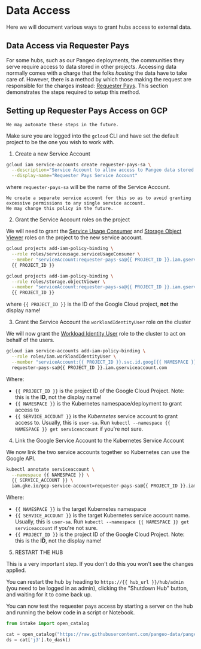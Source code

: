 # Data Access

Here we will document various ways to grant hubs access to external data.

## Data Access via Requester Pays

For some hubs, such as our Pangeo deployments, the communities they serve require access to data stored in other projects.
Accessing data normally comes with a charge that the folks _hosting_ the data have to take care of.
However, there is a method by which those making the request are responsible for the charges instead: [Requester Pays](https://cloud.google.com/storage/docs/requester-pays).
This section demonstrates the steps required to setup this method.

## Setting up Requester Pays Access on GCP

```{note}
We may automate these steps in the future.
```

Make sure you are logged into the `gcloud` CLI and have set the default project to be the one you wish to work with.

1. Create a new Service Account

```bash
gcloud iam service-accounts create requester-pays-sa \
  --description="Service Account to allow access to Pangeo data stored in the cloud" \
  --display-name="Requester Pays Service Account"
```

where `requester-pays-sa` will be the name of the Service Account.

```{note}
We create a separate service account for this so as to avoid granting excessive permissions to any single service account.
We may change this policy in the future.
```

2. Grant the Service Account roles on the project

We will need to grant the [Service Usage Consumer](https://cloud.google.com/iam/docs/understanding-roles#service-usage-roles) and [Storage Object Viewer](https://cloud.google.com/iam/docs/understanding-roles#cloud-storage-roles) roles on the project to the new service account.

```bash
gcloud projects add-iam-policy-binding \
  --role roles/serviceusage.serviceUsageConsumer \
  --member "serviceAccount:requester-pays-sa@{{ PROJECT_ID }}.iam.gserviceaccount.com" \
  {{ PROJECT_ID }}

gcloud projects add-iam-policy-binding \
  --role roles/storage.objectViewer \
  --member "serviceAccount:requester-pays-sa@{{ PROJECT_ID }}.iam.gserviceaccount.com" \
  {{ PROJECT_ID }}
```

where `{{ PROJECT_ID }}` is the ID of the Google Cloud project, **not** the display name!

3. Grant the Service Account the `workloadIdentityUser` role on the cluster

We will now grant the [Workload Identity User](https://cloud.google.com/iam/docs/understanding-roles#service-accounts-roles) role to the cluster to act on behalf of the users.

```bash
gcloud iam service-accounts add-iam-policy-binding \
  --role roles/iam.workloadIdentityUser \
  --member "serviceAccount:{{ PROJECT_ID }}.svc.id.goog[{{ NAMESPACE }}/{{ SERVICE_ACCOUNT }}]" \
  requester-pays-sa@{{ PROJECT_ID }}.iam.gserviceaccount.com
```

Where:

- `{{ PROJECT_ID }}` is the project ID of the Google Cloud Project.
  Note: this is the **ID**, not the display name!
- `{{ NAMESPACE }}` is the Kubernetes namespace/deployment to grant access to
- `{{ SERVICE_ACCOUNT }}` is the _Kubernetes_ service account to grant access to.
  Usually, this is `user-sa`.
  Run `kubectl --namespace {{ NAMESPACE }} get serviceaccount` if you're not sure.

4. Link the Google Service Account to the Kubernetes Service Account

We now link the two service accounts together so Kubernetes can use the Google API.

```bash
kubectl annotate serviceaccount \
  --namespace {{ NAMESPACE }} \
  {{ SERVICE_ACCOUNT }} \
  iam.gke.io/gcp-service-account=requester-pays-sa@{{ PROJECT_ID }}.iam.gserviceaccount.com
```

Where:

- `{{ NAMESPACE }}` is the target Kubernetes namespace
- `{{ SERVICE_ACCOUNT }}` is the target Kubernetes service account name.
  Usually, this is `user-sa`.
  Run `kubectl --namespace {{ NAMESPACE }} get serviceaccount` if you're not sure.
- `{{ PROJECT_ID }}` is the project ID of the Google Cloud Project.
  Note: this is the **ID**, not the display name!

5. RESTART THE HUB

This is a very important step.
If you don't do this you won't see the changes applied.

You can restart the hub by heading to `https://{{ hub_url }}/hub/admin` (you need to be logged in as admin), clicking the "Shutdown Hub" button, and waiting for it to come back up.

You can now test the requester pays access by starting a server on the hub and running the below code in a script or Notebook.

```python
from intake import open_catalog

cat = open_catalog("https://raw.githubusercontent.com/pangeo-data/pangeo-datastore/master/intake-catalogs/ocean/altimetry.yaml")
ds = cat['j3'].to_dask()
```
